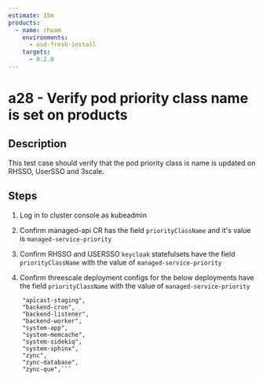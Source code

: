 ```yaml
---
estimate: 15m
products:
  - name: rhoam
    environments:
      - osd-fresh-install
    targets:
      - 0.2.0
---
```


# a28 - Verify pod priority class name is set on products

## Description

This test case should verify that the pod priority class is name is updated on RHSSO, UserSSO and 3scale.

## Steps

1. Log in to cluster console as kubeadmin

2. Confirm managed-api CR has the field `priorityClassName` and it's value is `managed-service-priority`

3. Confirm RHSSO and USERSSO `keycloak` statefulsets have the field `priorityClassName` with the value of `managed-service-priority`

4. Confirm threescale deployment configs for the below deployments have the field `priorityClassName` with the value of `managed-service-priority`

````"apicast-production",
   	"apicast-staging",
   	"backend-cron",
   	"backend-listener",
   	"backend-worker",
   	"system-app",
   	"system-memcache",
   	"system-sidekiq",
   	"system-sphinx",
   	"zync",
   	"zync-database",
   	"zync-que",```
````
